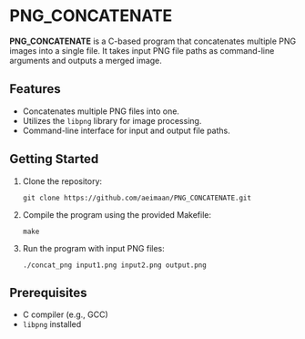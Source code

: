<h1>PNG_CONCATENATE</h1>

<p><strong>PNG_CONCATENATE</strong> is a C-based program that concatenates multiple PNG images into a single file. It takes input PNG file paths as command-line arguments and outputs a merged image.</p>

<h2>Features</h2>
<ul>
  <li>Concatenates multiple PNG files into one.</li>
  <li>Utilizes the <code>libpng</code> library for image processing.</li>
  <li>Command-line interface for input and output file paths.</li>
</ul>

<h2>Getting Started</h2>
<ol>
  <li>Clone the repository:</li>
  <pre><code>git clone https://github.com/aeimaan/PNG_CONCATENATE.git</code></pre>
  <li>Compile the program using the provided Makefile:</li>
  <pre><code>make</code></pre>
  <li>Run the program with input PNG files:</li>
  <pre><code>./concat_png input1.png input2.png output.png</code></pre>
</ol>

<h2>Prerequisites</h2>
<ul>
  <li>C compiler (e.g., GCC)</li>
  <li><code>libpng</code> installed</li>
</ul>
